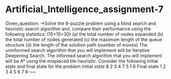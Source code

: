 # Artificial_Intelligence_assignment-7
Given_question:
->Solve the 8-puzzle problem using a blind search and heuristic search algorithm and, compare
their performance using the following statistics: (15+15=30)
(a) the total number of nodes expanded
(b) the total number of nodes generated
(c) the maximum length of the queue structure
(d) the length of the solution path (number of moves)
The uninformed search algorithm that you will implement will be Iterative Deepening
Search. The informed search algorithm that you will implement will be A* using
the misplaced tile heuristic.
Consider the following initial state and final state for the problem
Initial state
8 2
3 4 7
5 1 6
Final state
1 2 3
4 5 6
7 8
—–
